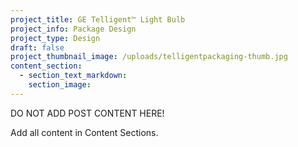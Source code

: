 ```yaml
---
project_title: GE Telligent™ Light Bulb
project_info: Package Design
project_type: Design
draft: false
project_thumbnail_image: /uploads/telligentpackaging-thumb.jpg
content_section:
  - section_text_markdown:
    section_image:
---
```



DO NOT ADD POST CONTENT HERE!

Add all content in Content Sections.